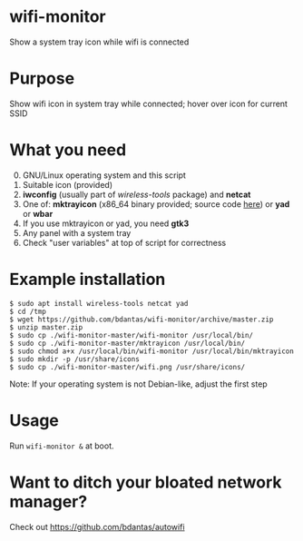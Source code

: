 # wifi-monitor
Show a system tray icon while wifi is connected

# Purpose
Show wifi icon in system tray while connected; hover over icon for current SSID

# What you need
0. GNU/Linux operating system and this script
1. Suitable icon (provided)
2. **iwconfig** (usually part of *wireless-tools* package) and **netcat**
3. One of: **mktrayicon** (x86_64 binary provided; source code [here](https://github.com/jonhoo/mktrayicon)) or **yad** or **wbar**
4. If you use mktrayicon or yad, you need **gtk3**
5. Any panel with a system tray
6. Check "user variables" at top of script for correctness

# Example installation
```
$ sudo apt install wireless-tools netcat yad
$ cd /tmp
$ wget https://github.com/bdantas/wifi-monitor/archive/master.zip
$ unzip master.zip
$ sudo cp ./wifi-monitor-master/wifi-monitor /usr/local/bin/
$ sudo cp ./wifi-monitor-master/mktrayicon /usr/local/bin/
$ sudo chmod a+x /usr/local/bin/wifi-monitor /usr/local/bin/mktrayicon
$ sudo mkdir -p /usr/share/icons
$ sudo cp ./wifi-monitor-master/wifi.png /usr/share/icons/
```
Note: If your operating system is not Debian-like, adjust the first step

# Usage
Run `wifi-monitor &` at boot.

# Want to ditch your bloated network manager?
Check out https://github.com/bdantas/autowifi
